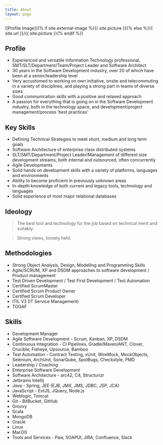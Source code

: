 ```yaml
---
title: About 
layout: page
---
```

![Profile Image]({% if site.external-image %}{{ site.picture }}{% else %}{{ site.url }}/{{ site.picture }}{% endif %})

## Profile

* Experienced and versatile Information Technology professional, SMT/SLT/Department/Team/Project Leader and Software Architect
* 30 years in the Software Development industry, over 20 of which have been at a senior/leadership level
* Very accustomed to working on own initiative, onsite and telecommuting in a variety of disciplines, and playing a strong part in teams of diverse sizes
* Good communication skills with a positive and relaxed approach
* A passion for everything that is going on in the Software Development industry, both in the technology space, and development/project management/process ‘best practices’

## Key Skills

* Defining Technical Strategies to meet short, medium and long term goals
* Software Architecture of enterprise class distributed systems
* SLT/SMT/Department/Project Leader/Management of different size development streams, both internal and outsourced, often concurrently
* Agile Developments
* Solid hands on development skills with a variety of platforms, languages and environments
* Ability to become proficient in previously unknown areas
* In-depth knowledge of both current and legacy tools, technology and languages
* Solid experience of most major relational databases

## Ideology

> The best tool and technology for the job based on technical merit and suitably.

> Strong views, loosely held.

## Methodologies

* Strong Object Analysis, Design, Modelling and Programming Skills
* Agile/SCRUM, XP and DSDM approaches to software development / Product management
* Test Driven Development / Test First Development / Test Automation
* Certified ScrumMaster
* Certified Scrum Product Owner
* Certified Scrum Developer
* ITIL V3 (IT Service Management)
* TOGAF

## Skills

* Development Manager
* Agile Software Development - Scrum, Kanban, XP, DSDM
* Continuous Integration - CI Pipelines, Gradle/Maven/ANT, Clover, Crucible, Fisheye, Upsource, Bamboo
* Test Automation - Contract Testing, xUnit, WireMock, MockObjects, Selenium, ArchUnit, SonarQube, SpotBugs, Checkstyle, PMD
* Leadership / Coaching
* Enterprise Software Development
* Software Architecture - arc42, C4, Structurizr
* Jetbrains Intellij
* Java - Spring, JEE (EJB, JMX, JMS, JDBC, JSP, JCA) 
* JavaScript - ExtJS, JQuery, Node.js
* Weblogic, Tomcat
* Git - BitBucket, GitHub
* Groovy
* Scala
* MongoDB
* Oracle
* Linux
* MacOS
* Tools and Services - Paw, SOAPUI, JIRA, Confluence, Slack


